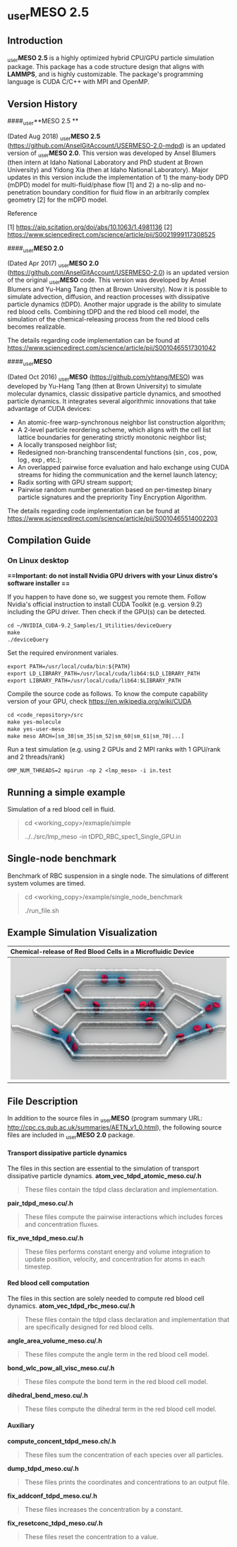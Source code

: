 # <sub>user</sub>**MESO 2.5**

## Introduction

<sub>user</sub>**MESO 2.5** is a highly optimized hybrid CPU/GPU particle simulation package. This package has a code structure design that aligns with  **LAMMPS**, and is highly customizable. The package's programming language is CUDA C/C++ with MPI and OpenMP.

## Version History

####<sub>user</sub>**MESO 2.5 **

(Dated Aug 2018) <sub>user</sub>**MESO 2.5** (https://github.com/AnselGitAccount/USERMESO-2.0-mdpd) is an updated version of  <sub>user</sub>**MESO 2.0**. This version was developed by Ansel Blumers (then  intern at Idaho National Laboratory and PhD student at Brown University) and Yidong Xia (then at Idaho National Laboratory). Major updates in this version include the implementation of 1) the many-body DPD (mDPD) model for multi-fluid/phase flow [1]  and 2) a no-slip and no-penetration boundary condition for fluid flow in an arbitrarily complex geometry [2] for the mDPD model.

Reference

[1] https://aip.scitation.org/doi/abs/10.1063/1.4981136
[2] https://www.sciencedirect.com/science/article/pii/S0021999117308525


####<sub>user</sub>**MESO 2.0**

(Dated Apr 2017) <sub>user</sub>**MESO 2.0** (https://github.com/AnselGitAccount/USERMESO-2.0) is an updated version of the original <sub>user</sub>**MESO** code. This version was developed by Ansel Blumers and Yu-Hang Tang (then at Brown University). Now it is possible to simulate advection, diffusion, and reaction processes with dissipative particle dynamics (tDPD). Another major upgrade is the ability to simulate red blood cells. Combining tDPD and the red blood cell model, the simulation of the chemical-releasing process from the red blood cells becomes realizable. 

The details regarding code implementation can be found at https://www.sciencedirect.com/science/article/pii/S0010465517301042

####<sub>user</sub>**MESO**

 (Dated Oct 2016) <sub>user</sub>**MESO** (https://github.com/yhtang/MESO) was developed by Yu-Hang Tang (then at Brown University) to simulate molecular dynamics, classic dissipative particle dynamics, and smoothed particle dynamics. It integrates several algorithmic innovations that take advantage of CUDA devices:

- An atomic-free warp-synchronous neighbor list construction algorithm;
- A 2-level particle reordering scheme, which aligns with the cell list lattice boundaries for generating strictly monotonic neighbor list;
- A locally transposed neighbor list;
- Redesigned non-branching transcendental functions ($\sin$, $\cos$, pow, $\log$, $\exp$, etc.);
- An overlapped pairwise force evaluation and halo exchange using CUDA streams for hiding the communication and the kernel launch latency;
- Radix sorting with GPU stream support;
- Pairwise random number generation based on per-timestep binary particle signatures and the prepriority Tiny Encryption Algorithm.


The details regarding code implementation can be found at https://www.sciencedirect.com/science/article/pii/S0010465514002203

## Compilation Guide

### On Linux desktop

**==Important: do not install Nvidia GPU drivers with your Linux distro's software installer ==**

If you happen to have done so, we suggest you remote them. Follow Nvidia's official instruction to install CUDA Toolkit (e.g. version 9.2) including the GPU driver. Then check if the GPU(s) can be detected.

	cd ~/NVIDIA_CUDA-9.2_Samples/1_Utilities/deviceQuery
	make
	./deviceQuery

Set the required environment variales.

	export PATH=/usr/local/cuda/bin:${PATH}
	export LD_LIBRARY_PATH=/usr/local/cuda/lib64:$LD_LIBRARY_PATH
	export LIBRARY_PATH=/usr/local/cuda/lib64:$LIBRARY_PATH

Compile the source code as follows. To  know the compute capability version of your GPU, check https://en.wikipedia.org/wiki/CUDA

	cd <code_repository>/src
	make yes-molecule
	make yes-user-meso
	make meso ARCH=[sm_30|sm_35|sm_52|sm_60|sm_61|sm_70|...]

Run a test simulation (e.g. using 2 GPUs and 2 MPI ranks with 1 GPU/rank and 2 threads/rank)

	OMP_NUM_THREADS=2 mpirun -np 2 <lmp_meso> -i in.test

## Running a simple example
Simulation of a red blood cell in fluid.

> cd <working_copy>/exmaple/simple
>
> ../../src/lmp_meso -in tDPD_RBC_spec1_Single_GPU.in

## Single-node benchmark
Benchmark of RBC suspension in a single node. The simulations of different system volumes are timed.

> cd <working_copy>/example/single_node_benchmark
>
> ./run_file.sh

## Example Simulation Visualization
| Chemical-release of Red Blood Cells in a Microfluidic Device |
|:-------------------------------------------------------------|
|<img src="visualizations/chemical_release_RBC_device.png">|

## File Description
In addition to the source files in <sub>user</sub>**MESO** (program summary URL: http://cpc.cs.qub.ac.uk/summaries/AETN_v1_0.html), the following source files are included in <sub>user</sub>**MESO 2.0** package.

#### Transport dissipative particle dynamics
The files in this section are essential to the simulation of transport dissipative particle dynamics.
**atom_vec_tdpd_atomic_meso.cu/.h**
> These files contain the tdpd class declaration and implementation.

**pair_tdpd_meso.cu/.h**
> These files compute the pairwise interactions which includes forces and concentration fluxes.

**fix_nve_tdpd_meso.cu/.h**
> These files performs constant energy and volume integration to update position, velocity, and concentration for atoms in each timestep.

#### Red blood cell computation
The files in this section are solely needed to compute red blood cell dynamics.
**atom_vec_tdpd_rbc_meso.cu/.h**
> These files contain the tdpd class declaration and implementation that are specifically designed for red blood cells.

**angle_area_volume_meso.cu/.h**
> These files compute the angle term in the red blood cell model.

**bond_wlc_pow_all_visc_meso.cu/.h**
> These files compute the bond term in the red blood cell model.

**dihedral_bend_meso.cu/.h**
> These files compute the dihedral term in the red blood cell model.

#### Auxiliary
**compute_concent_tdpd_meso.ch/.h**
> These files sum the concentration of each species over all particles.

**dump_tdpd_meso.cu/.h**
> These files prints the coordinates and concentrations to an output file.

**fix_addconf_tdpd_meso.cu/.h**
> These files increases the concentration by a constant.

**fix_resetconc_tdpd_meso.cu/.h**
> These files reset the concentration to a value.
